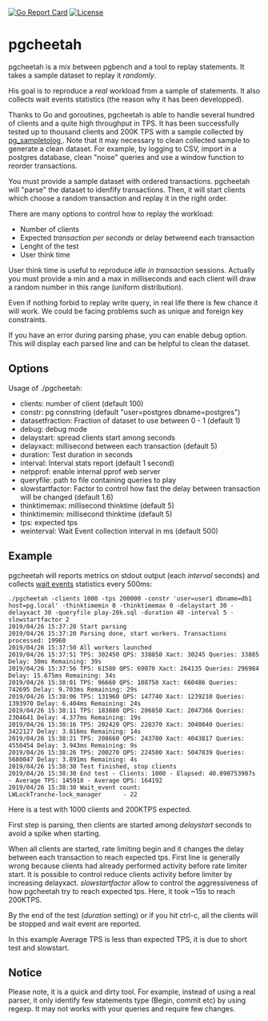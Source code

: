 [![Go Report Card](https://goreportcard.com/badge/github.com/anayrat/pgcheetah)](https://goreportcard.com/report/github.com/anayrat/pgcheetah) [![License](https://img.shields.io/badge/License-PostgreSQL-blue.svg)](https://github.com/anayrat/pgcheetah/blob/master/LICENSE)

# pgcheetah

pgcheetah is a mix between pgbench and a tool to replay statements. It takes
a sample dataset to replay it *randomly*.

His goal is to reproduce a *real* workload from a sample of statements.
It also collects wait events statistics (the reason why it has been developped).

Thanks to Go and goroutines, pgcheetah is able to handle several hundred of clients and a quite high throughput in TPS.
It has been successfully tested up to thousand clients and 200K TPS with a sample collected by [pg_sampletolog
](https://github.com/anayrat/pg_sampletolog). Note that it may necessary to clean collected sample to generate a clean dataset.
For example, by logging to CSV, import in a postgres database, clean "noise" queries and use a window function to reorder
transactions.

You must provide a sample dataset with ordered transactions. pgcheetah will "parse" the dataset to idenfify transactions.
Then, it will start clients which choose a random transaction and replay it in the right order.

There are many options to control how to replay the workload:

  * Number of clients
  * Expected *transaction per seconds* or delay betweend each transaction
  * Lenght of the test
  * User think time

User think time is useful to reproduce *idle in transaction* sessions. Actually you must provide a min and a max
in milliseconds and each client will draw a random number in this range (uniform distribution).

Even if nothing forbid to replay write query, in real life there is few chance it will work. We could be facing
problems such as unique and foreign key constraints.

If you have an error during parsing phase, you can enable debug option. This will display each parsed line and can be helpful to
clean the dataset.

## Options

Usage of ./pgcheetah:

  * clients:
    	number of client (default 100)
  * constr:
    	pg connstring (default "user=postgres dbname=postgres")
  * datasetfraction:
    Fraction of dataset to use between 0 - 1 (default 1)
  * debug:
    	debug mode
  * delaystart:
    	spread clients start among seconds
  * delayxact:
    	millisecond between each transaction (default 5)
  * duration:
    	Test duration in seconds
  * interval:
    	Interval stats report (default 1 second)
  * netpprof:
    	enable internal pprof web server
  * queryfile:
    	path to file containing queries to play
  * slowstartfactor:
    	Factor to control how fast the delay between transaction will be changed (default 1.6)
  * thinktimemax:
    	millisecond thinktime (default 5)
  * thinktimemin:
    	millisecond thinktime (default 5)
  * tps:
    	expected tps
  * weinterval:
        Wait Event collection interval in ms (default 500)


## Example

pgcheetah will reports metrics on stdout output (each *interval* seconds) and collects [wait events](https://www.postgresql.org/docs/current/monitoring-stats.html#MONITORING-STATS-SETUP) statistics every 500ms:

```
./pgcheetah -clients 1000 -tps 200000 -constr 'user=user1 dbname=db1 host=pg.local' -thinktimemin 0 -thinktimemax 0 -delaystart 30 -delayxact 30 -queryfile play-20k.sql -duration 40 -interval 5 -slowstartfactor 2
2019/04/26 15:37:20 Start parsing
2019/04/26 15:37:20 Parsing done, start workers. Transactions processed: 19960
2019/04/26 15:37:50 All workers launched
2019/04/26 15:37:51 TPS: 302450 QPS: 338850 Xact: 30245 Queries: 33885 Delay: 30ms Remaining: 39s
2019/04/26 15:37:56 TPS: 61580 QPS: 69070 Xact: 264135 Queries: 296984 Delay: 15.675ms Remaining: 34s
2019/04/26 15:38:01 TPS: 96660 QPS: 108750 Xact: 660486 Queries: 742695 Delay: 9.703ms Remaining: 29s
2019/04/26 15:38:06 TPS: 131960 QPS: 147740 Xact: 1239210 Queries: 1393970 Delay: 6.404ms Remaining: 24s
2019/04/26 15:38:11 TPS: 183880 QPS: 206850 Xact: 2047366 Queries: 2304641 Delay: 4.377ms Remaining: 19s
2019/04/26 15:38:16 TPS: 202420 QPS: 228370 Xact: 3040840 Queries: 3422127 Delay: 3.816ms Remaining: 14s
2019/04/26 15:38:21 TPS: 208660 QPS: 243780 Xact: 4043817 Queries: 4550454 Delay: 3.943ms Remaining: 9s
2019/04/26 15:38:26 TPS: 200270 QPS: 224500 Xact: 5047839 Queries: 5680047 Delay: 3.891ms Remaining: 4s
2019/04/26 15:38:30 Test finished, stop clients
2019/04/26 15:38:30 End test - Clients: 1000 - Elapsed: 40.090753907s - Average TPS: 145918 - Average QPS: 164192
2019/04/26 15:38:30 Wait_event count:
LWLockTranche-lock_manager      - 22
```

Here is a test with 1000 clients and 200KTPS expected.

First step is parsing, then clients are started among *delaystart* seconds to avoid a spike when starting.

When all clients are started, rate limiting begin and it changes the delay between each transaction to reach expected tps.
First line is generally wrong because clients had already performed activity before rate limiter start. It is possible
to control reduce clients activity before limiter by increasing delayxact.
*slowstartfactor* allow to control the aggressiveness of how pgcheetah try to reach expected tps.
Here, it took ~15s to reach 200KTPS.

By the end of the test (*duration* setting) or if you hit ctrl-c, all the clients will be stopped and wait event are reported.

In this example Average TPS is less than expected TPS, it is due to short test and slowstart.

## Notice

Please note, it is a quick and dirty tool. For example, instead of using a real parser, it only identify few statements type
(Begin, commit etc) by using regexp. It may not works with your queries and require few changes.
